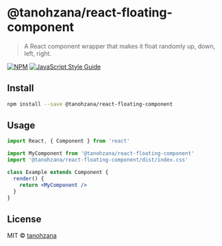 # @tanohzana/react-floating-component

> A React component wrapper that makes it float randomly up, down, left, right.

[![NPM](https://img.shields.io/npm/v/@tanohzana/react-floating-component.svg)](https://www.npmjs.com/package/@tanohzana/react-floating-component) [![JavaScript Style Guide](https://img.shields.io/badge/code_style-standard-brightgreen.svg)](https://standardjs.com)

## Install

```bash
npm install --save @tanohzana/react-floating-component
```

## Usage

```jsx
import React, { Component } from 'react'

import MyComponent from '@tanohzana/react-floating-component'
import '@tanohzana/react-floating-component/dist/index.css'

class Example extends Component {
  render() {
    return <MyComponent />
  }
}
```

## License

MIT © [tanohzana](https://github.com/tanohzana)
